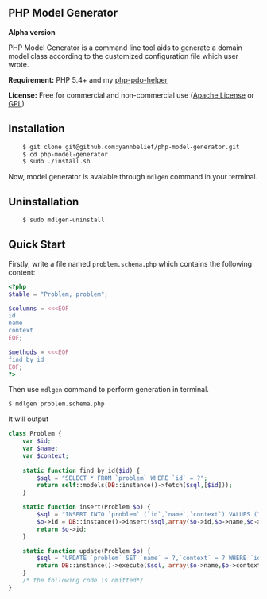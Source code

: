 PHP Model Generator 
---

**Alpha version**

PHP Model Generator is a command line tool aids to generate a domain model class according to the customized configuration file which user wrote.

**Requirement:** PHP 5.4+ and my [php-pdo-helper](https://github.com/yannbelief/php-pdo-helper)

**License:** Free for commercial and non-commercial use ([Apache License](http://www.apache.org/licenses/LICENSE-2.0.html) or [GPL](http://www.gnu.org/licenses/gpl-2.0.html))

Installation
---
```bash
	$ git clone git@github.com:yannbelief/php-model-generator.git
    $ cd php-model-generator
    $ sudo ./install.sh
```

 Now, model generator is avaiable through `mdlgen` command in your terminal.

Uninstallation
---

```bash
	$ sudo mdlgen-uninstall
```
Quick Start
---

Firstly, write a file named `problem.schema.php` which contains the following content:

```php
<?php
$table = "Problem, problem";

$columns = <<<EOF
id
name
context
EOF;

$methods = <<<EOF
find by id
EOF;
?>
```
Then use `mdlgen` command to perform generation in terminal.

```bash
$ mdlgen problem.schema.php 
```
It will output

```php
class Problem {
	var $id;
    var $name;
    var $context;
    
    static function find_by_id($id) {
    	$sql = "SELECT * FROM `problem` WHERE `id` = ?";
        return self::models(DB::instance()->fetch($sql,[$id]));        
    }

	static function insert(Problem $o) {
		$sql = "INSERT INTO `problem` (`id`,`name`,`context`) VALUES (?,?,?);";
		$o->id = DB::instance()->insert($sql,array($o->id,$o->name,$o->context));
		return $o->id;
	}

	static function update(Problem $o) {
		$sql = "UPDATE `problem` SET `name` = ?,`context` = ? WHERE `id` = ?";
		return DB::instance()->execute($sql, array($o->name,$o->context,$o->id));
	}
	/* the following code is omitted*/
}
```
